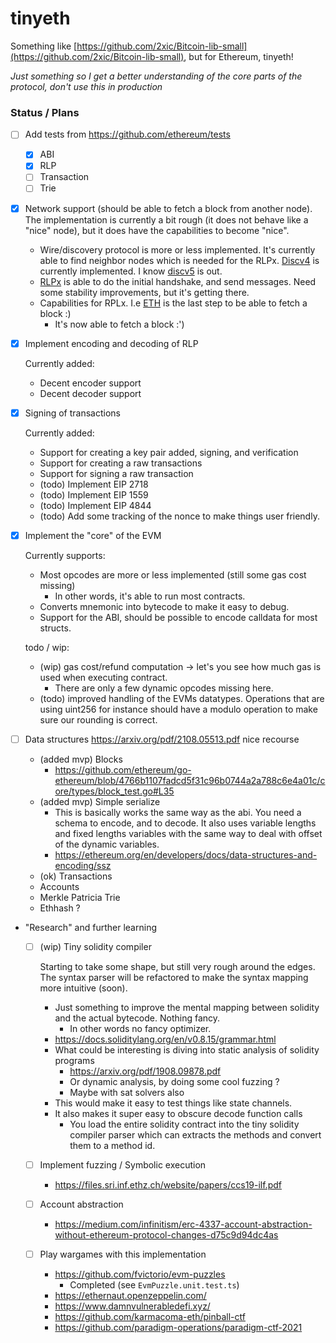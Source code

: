 # tinyeth

Something like [https://github.com/2xic/Bitcoin-lib-small](https://github.com/2xic/Bitcoin-lib-small), but for Ethereum, tinyeth!

_Just something so I get a better understanding of the core parts of the protocol, don't use this in production_

### Status / Plans
- [ ] Add tests from https://github.com/ethereum/tests
  - [x] ABI
  - [x] RLP
  - [ ] Transaction
  - [ ] Trie

- [x] Network support (should be able to fetch a block from another node). The implementation is currently a bit rough (it does not behave like a "nice" node), but it does have the capabilities to become "nice". 
  - Wire/discovery protocol is more or less implemented. It's currently able to find neighbor nodes which is needed for the RLPx. [Discv4](https://github.com/ethereum/devp2p/blob/master/discv4.md#wire-protocol) is currently implemented. I know [discv5](https://github.com/ethereum/devp2p/blob/master/discv5/discv5-theory.md) is out.
  - [RLPx](https://github.com/ethereum/devp2p/blob/master/rlpx.md) is able to do the initial handshake, and send messages. Need some stability improvements, but it's getting there.
  - Capabilities for RPLx. I.e [ETH](https://github.com/ethereum/devp2p/blob/master/caps/eth.md#eth62-2015) is the last step to be able to fetch a block :) 
    - It's now able to fetch a block :')

- [x] Implement encoding and decoding of RLP

  Currently added:
    - Decent encoder support
    - Decent decoder support

- [x] Signing of transactions

  Currently added:
    - Support for creating a key pair added, signing, and verification
    - Support for creating a raw transactions
    - Support for signing a raw transaction
    - (todo) Implement EIP 2718
    - (todo) Implement EIP 1559
    - (todo) Implement EIP 4844
    - (todo) Add some tracking of the nonce to make things user friendly.

- [x] Implement the "core" of the EVM

  Currently supports:
    - Most opcodes are more or less implemented (still some gas cost missing)
      - In other words, it's able to run most contracts.
    - Converts mnemonic into bytecode to make it easy to debug.
    - Support for the ABI, should be possible to encode calldata for most structs.

  todo / wip: 
    - (wip) gas cost/refund computation -> let's you see how much gas is used when executing contract.
        - There are only a few dynamic opcodes missing here.
    - (todo) improved handling of the EVMs datatypes. Operations that are using uint256 for instance should have a modulo operation to make sure our rounding is correct.

- [ ] Data structures
    https://arxiv.org/pdf/2108.05513.pdf nice recourse
    - (added mvp) Blocks
        - https://github.com/ethereum/go-ethereum/blob/4766b1107fadcd5f31c96b0744a2a788c6e4a01c/core/types/block_test.go#L35
    - (added mvp) Simple serialize
      - This is basically works the same way as the abi. You need a schema to encode, and to decode. It also uses variable lengths and fixed lengths variables with the same way to deal with offset of the dynamic variables.
      - https://ethereum.org/en/developers/docs/data-structures-and-encoding/ssz
    - (ok) Transactions
    - Accounts
    - Merkle Patricia Trie
    - Ethhash ? 

- "Research" and further learning
  - [ ] (wip) Tiny solidity compiler

      Starting to take some shape, but still very rough around the edges. The syntax parser will be refactored to make the syntax mapping more intuitive (soon).
      - Just something to improve the mental mapping between solidity and the actual bytecode. Nothing fancy.
          - In other words no fancy optimizer.
      - https://docs.soliditylang.org/en/v0.8.15/grammar.html
      - What could be interesting is diving into static analysis of solidity programs
        - https://arxiv.org/pdf/1908.09878.pdf
        - Or dynamic analysis, by doing some cool fuzzing ? 
        - Maybe with sat solvers also
      - This would make it easy to test things like state channels.
      - It also makes it super easy to obscure decode function calls
        - You load the entire solidity contract into the tiny solidity compiler parser which can extracts the methods and convert them to a method id.
      
  - [ ] Implement fuzzing / Symbolic execution
    - https://files.sri.inf.ethz.ch/website/papers/ccs19-ilf.pdf

  - [ ] Account abstraction
    - https://medium.com/infinitism/erc-4337-account-abstraction-without-ethereum-protocol-changes-d75c9d94dc4as

  - [ ] Play wargames with this implementation
    - https://github.com/fvictorio/evm-puzzles
      - Completed (see `EvmPuzzle.unit.test.ts`)
    - https://ethernaut.openzeppelin.com/
    - https://www.damnvulnerabledefi.xyz/
    - https://github.com/karmacoma-eth/pinball-ctf
    - https://github.com/paradigm-operations/paradigm-ctf-2021
